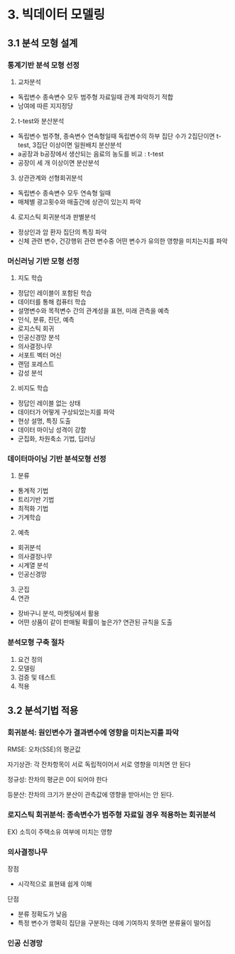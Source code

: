 # 3. 빅데이터 모델링
## 3.1 분석 모형 설계
### 통계기반 분석 모형 선정
1. 교차분석
- 독립변수 종속변수 모두 범주형 자료일때 관계 파악하기 적합
- 남여에 따른 지지정당
2. t-test와 분산분석
- 독립변수 범주형, 종속변수 연속형일때 독립변수의 하부 집단 수가 2집단이면 t-test, 3집단 이상이면 일원배치 분산분석
- a공장과 b공장에서 생산되는 음료의 농도를 비교 : t-test
- 공장이 세 개 이상이면 분산분석
3. 상관관계와 선형회귀분석
- 독립변수 종속변수 모두 연속형 일때
- 매체별 광고횟수와 매출간에 상관이 있는지 파악 
4. 로지스틱 회귀분석과 판별분석
- 정상인과 암 환자 집단의 특징 파악
- 신체 관련 변수, 건강행위 관련 변수중 어떤 변수가 유의한 영향을 미치는지를 파악

### 머신러닝 기반 모형 선정
1. 지도 학습
- 정답인 레이블이 포함된 학습
- 데이터를 통해 컴퓨터 학습
- 설명변수와 목적변수 간의 관계성을 표현, 미래 관측을 예측
- 인식, 분류, 진단, 예측
- 로지스틱 회귀
- 인공신경망 분석
- 의사결정나무
- 서포트 벡터 머신
- 랜덤 포레스트
- 감성 분석
2. 비지도 학습
- 정답인 레이블 없는 상태
- 데이터가 어떻게 구상되었는지를 파악
- 현상 설명, 특징 도출
- 데이터 마이닝 성격이 강함
- 군집화, 차원축소 기법, 딥러닝

### 데이터마이닝 기반 분석모형 선정
1. 분류
  - 통계적 기법
- 트리기반 기법
- 최적화 기법
- 기계학습
2. 예측
- 회귀분석
- 의사결정나무
- 시계열 분석
- 인공신경망
3. 군집
4. 연관
- 장바구니 분석, 마켓팅에서 활용
- 어떤 상품이 같이 판매될 확률이 높은가? 연관된 규칙을 도출

### 분석모형 구축 절차
1. 요건 정의
2. 모델링
3. 검증 및 테스트
4. 적용

## 3.2 분석기법 적용
### 회귀분석: 원인변수가 결과변수에 영향을 미치는지를 파악
RMSE: 오차(SSE)의 평균값

자기상관: 각 잔차항목이 서로 독립적이어서 서로 영향을 미치면 안 된다

정규성: 잔차의 평균은 0이 되어야 한다

등분산: 잔차의 크기가 분산이 관측값에 영향을 받아서는 안 된다.

### 로지스틱 회귀분석: 종속변수가 범주형 자료일 경우 적용하는 회귀분석
EX) 소득이 주택소유 여부에 미치는 영향

### 의사결정나무
장점
- 시각적으로 표현돼 쉽게 이해

단점
- 분류 정확도가 낮음
- 특정 변수가 명확히 집단을 구분하는 데에 기여하지 못하면 분류율이 떨어짐

### 인공 신경망

